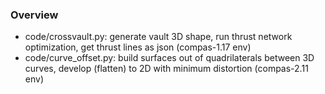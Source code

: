 ### Overview

- code/crossvault.py: generate vault 3D shape, run thrust network optimization, get thrust lines as json (compas-1.17 env) 
- code/curve_offset.py: build surfaces out of quadrilaterals between 3D curves, develop (flatten) to 2D with minimum distortion (compas-2.11 env)
